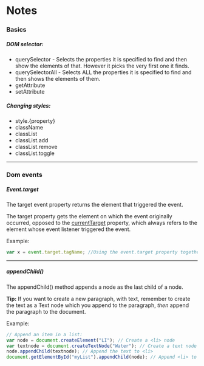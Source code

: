# Notes

### Basics

##### DOM selector:

* querySelector - Selects the properties it is specified to find and then show the elements of that. However it picks the very first one it finds.
* querySelectorAll - Selects ALL the properties it is specified to find and then shows the elements of them.
* getAttribute
* setAttribute

##### Changing styles:

* style.{property}
* className
* classList
* classList.add
* classList.remove
* classList.toggle

------

### Dom events

##### Event.target

The target event property returns the element that triggered the event. 

The target property gets the element on which the event originally occurred, opposed to the [currentTarget](https://www.w3schools.com/jsref/event_currenttarget.asp) property, which always refers to the element whose event listener triggered the event. 

Example:

```javascript
var x = event.target.tagName; //Using the event.target property together with the element.tagName property to find out which element triggered a specified event
```

------

##### appendChild()

The appendChild() method appends a node as the last child of a node. 

**Tip:** If you want to create a new paragraph, with text, remember to create the text as a Text node which you append to the paragraph, *then* append the paragraph to the document. 

Example:

```javascript
// Append an item in a list:
var node = document.createElement("LI"); // Create a <li> node
var textnode = document.createTextNode("Water"); // Create a text node
node.appendChild(textnode); // Append the text to <li>
document.getElementById("myList").appendChild(node); // Append <li> to <ul> with id="myList"
```

